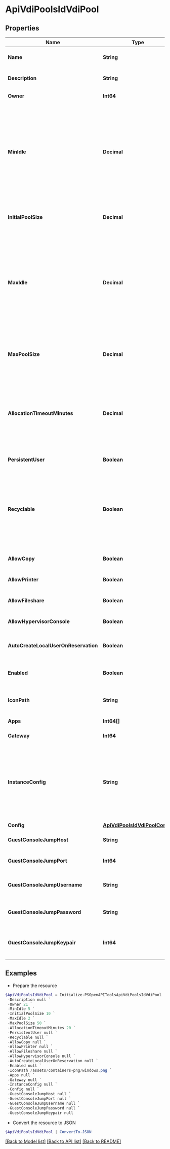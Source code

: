 # ApiVdiPoolsIdVdiPool
## Properties

Name | Type | Description | Notes
------------ | ------------- | ------------- | -------------
**Name** | **String** | Virtual Desktop name | [optional] 
**Description** | **String** | Virtual Desktop description | [optional] 
**Owner** | **Int64** | Owner (User) ID | [optional] 
**MinIdle** | **Decimal** | Min Idle - Sets the minimum number of idle instances on standby in the pool. The pool will always try to maintain this number of available instances on standby.  | [optional] 
**InitialPoolSize** | **Decimal** | The initial size of the pool to be allocated on creation | [optional] 
**MaxIdle** | **Decimal** | Sets the maximum number of idle instances on standby in the pool. If the number of idle instances supersedes this, the pool will start removing instances  | [optional] 
**MaxPoolSize** | **Decimal** | Max limit on number of allocations and instances within the pool.  | [optional] 
**AllocationTimeoutMinutes** | **Decimal** | Time (in minutes) after a user disconnects before an allocation is recycled or shutdown depending on persistence.  | [optional] 
**PersistentUser** | **Boolean** | Persistent Desktop Pool | [optional] [default to $false]
**Recyclable** | **Boolean** | Recyclable VDI Pools only work with cloud types that support snapshot management (i.e. Vmware, Nutanix, VCD) | [optional] [default to $false]
**AllowCopy** | **Boolean** | Allow copy from desktop | [optional] [default to $false]
**AllowPrinter** | **Boolean** | Allow local printers from Desktop | [optional] [default to $false]
**AllowFileshare** | **Boolean** | Allow File Share | [optional] [default to $false]
**AllowHypervisorConsole** | **Boolean** | Allow hypervisor console | [optional] [default to $false]
**AutoCreateLocalUserOnReservation** | **Boolean** | Auto create local user upon reservation | [optional] [default to $false]
**Enabled** | **Boolean** | Can be used to enable or disable the VDI pool | [optional] [default to $true]
**IconPath** | **String** | The relative location of an icon image | [optional] 
**Apps** | **Int64[]** | Array of VDI App IDs | [optional] 
**Gateway** | **Int64** | VDI Gateway ID | [optional] 
**InstanceConfig** | **String** | Instance Config JSON. Passing as a string will preserve property order.  See &#x60;config&#x60; object for required values. | [optional] 
**Config** | [**ApiVdiPoolsIdVdiPoolConfig**](ApiVdiPoolsIdVdiPoolConfig.md) |  | [optional] 
**GuestConsoleJumpHost** | **String** | Guest Console Jump Host | [optional] 
**GuestConsoleJumpPort** | **Int64** | Guest Console Jump Port | [optional] 
**GuestConsoleJumpUsername** | **String** | Guest Console Jump Username | [optional] 
**GuestConsoleJumpPassword** | **String** | Guest Console Jump Password | [optional] 
**GuestConsoleJumpKeypair** | **Int64** | Guest Console Jump Key Pair. see &#x60;Key Pair&#x60; | [optional] 

## Examples

- Prepare the resource
```powershell
$ApiVdiPoolsIdVdiPool = Initialize-PSOpenAPIToolsApiVdiPoolsIdVdiPool  -Name null `
 -Description null `
 -Owner 21 `
 -MinIdle 5 `
 -InitialPoolSize 10 `
 -MaxIdle 2 `
 -MaxPoolSize 50 `
 -AllocationTimeoutMinutes 20 `
 -PersistentUser null `
 -Recyclable null `
 -AllowCopy null `
 -AllowPrinter null `
 -AllowFileshare null `
 -AllowHypervisorConsole null `
 -AutoCreateLocalUserOnReservation null `
 -Enabled null `
 -IconPath /assets/containers-png/windows.png `
 -Apps null `
 -Gateway null `
 -InstanceConfig null `
 -Config null `
 -GuestConsoleJumpHost null `
 -GuestConsoleJumpPort null `
 -GuestConsoleJumpUsername null `
 -GuestConsoleJumpPassword null `
 -GuestConsoleJumpKeypair null
```

- Convert the resource to JSON
```powershell
$ApiVdiPoolsIdVdiPool | ConvertTo-JSON
```

[[Back to Model list]](../README.md#documentation-for-models) [[Back to API list]](../README.md#documentation-for-api-endpoints) [[Back to README]](../README.md)

